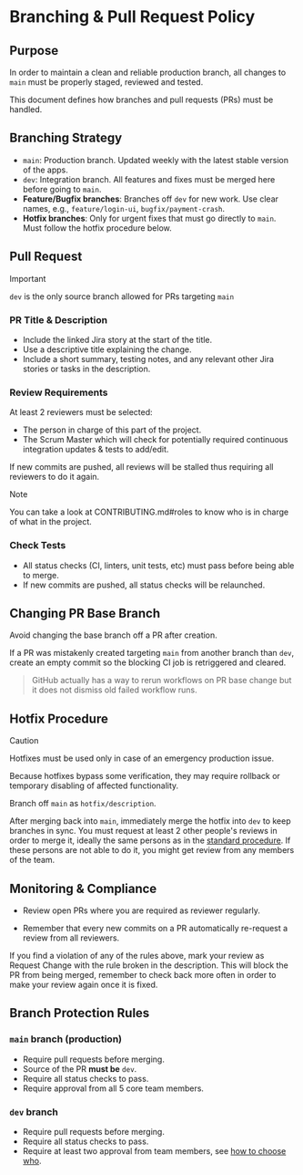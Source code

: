 # Branching & Pull Request Policy

## Purpose
In order to maintain a clean and reliable production branch, all changes to `main` must be properly staged, reviewed and tested.

This document defines how branches and pull requests (PRs) must be handled.

## Branching Strategy
- `main`: Production branch. Updated weekly with the latest stable version of the apps.
- `dev`: Integration branch. All features and fixes must be merged here before going to `main`.
- **Feature/Bugfix branches**: Branches off `dev` for new work. Use clear names, e.g., `feature/login-ui`, `bugfix/payment-crash`.
- **Hotfix branches**: Only for urgent fixes that must go directly to `main`. Must follow the hotfix procedure below.

## Pull Request
> [!IMPORTANT]
> `dev` is the only source branch allowed for PRs targeting `main`

### PR Title & Description
- Include the linked Jira story at the start of the title.
- Use a descriptive title explaining the change.
- Include a short summary, testing notes, and any relevant other Jira stories or tasks in the description.

### Review Requirements
At least 2 reviewers must be selected:
- The person in charge of this part of the project.
- The Scrum Master which will check for potentially required continuous integration updates & tests to add/edit.

If new commits are pushed, all reviews will be stalled thus requiring all reviewers to do it again.
> [!NOTE]
> You can take a look at CONTRIBUTING.md#roles to know who is in charge of what in the project.

### Check Tests
- All status checks (CI, linters, unit tests, etc) must pass before being able to merge.
- If new commits are pushed, all status checks will be relaunched.

## Changing PR Base Branch
Avoid changing the base branch off a PR after creation.

If a PR was mistakenly created targeting `main` from another branch than `dev`, create an empty commit so the blocking CI job is retriggered and cleared.

> GitHub actually has a way to rerun workflows on PR base change but it does not dismiss old failed workflow runs.

## Hotfix Procedure
> [!CAUTION]
> Hotfixes must be used only in case of an emergency production issue.
>
> Because hotfixes bypass some verification, they may require rollback or temporary disabling of affected functionality.

Branch off `main` as `hotfix/description`.

After merging back into `main`, immediately merge the hotfix into `dev` to keep branches in sync.
You must request at least 2 other people's reviews in order to merge it, ideally the same persons as in the [standard procedure](#review-requirements).
If these persons are not able to do it, you might get review from any members of the team.

## Monitoring & Compliance
- Review open PRs where you are required as reviewer regularly.

- Remember that every new commits on a PR automatically re-request a review from all reviewers.

If you find a violation of any of the rules above, mark your review as Request Change with the rule broken in the description. This will block the PR from being merged, remember to check back more often in order to make your review again once it is fixed.

## Branch Protection Rules

### `main` branch (production)

- Require pull requests before merging.
- Source of the PR **must be** `dev`.
- Require all status checks to pass.
- Require approval from all 5 core team members.

### `dev` branch

- Require pull requests before merging.
- Require all status checks to pass.
- Require at least two approval from team members, see [how to choose who](#review-requirements).
